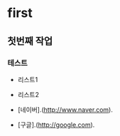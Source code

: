 # first
## 첫번째 작업
### 테스트
- 리스트1
- 리스트2

- [네이버].(http://www.naver.com).
- [구글].(http://google.com).
